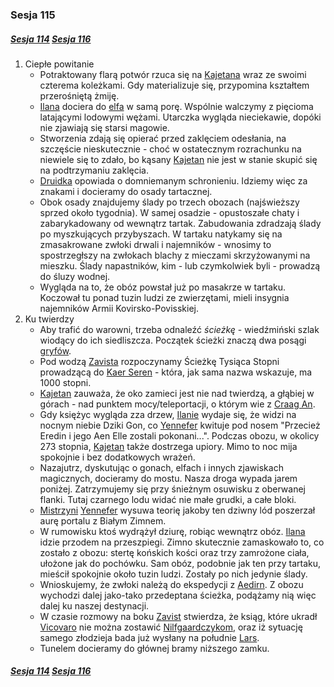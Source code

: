 ### Sesja 115
##### [Sesja 114](#sesja-114) [Sesja 116](#sesja-116)
1. Ciepłe powitanie
    - Potraktowany flarą potwór rzuca się na [Kajetana](#g_kajetan) wraz ze swoimi czterema koleżkami. Gdy materializuje się, przypomina kształtem przerośniętą żmiję.
    - [Ilana](#g_ilana) dociera do [elfa](#g_kajetan) w samą porę. Wspólnie walczymy z pięcioma latającymi lodowymi wężami. Utarczka wygląda nieciekawie, dopóki nie zjawiają się starsi magowie.
    - Stworzenia zdają się opierać przed zaklęciem odesłania, na szczęście nieskutecznie - choć w ostatecznym rozrachunku na niewiele się to zdało, bo kąsany [Kajetan](#g_kajetan) nie jest w stanie skupić się na podtrzymaniu zaklęcia.
    - [Druidka](#g_ilana) opowiada o domniemanym schronieniu. Idziemy więc za znakami i docieramy do osady tartacznej.
    - Obok osady znajdujemy ślady po trzech obozach (najświeższy sprzed około tygodnia). W samej osadzie - opustoszałe chaty i zabarykadowany od wewnątrz tartak. Zabudowania zdradzają ślady po myszkujących przybyszach. W tartaku natykamy się na zmasakrowane zwłoki drwali i najemników - wnosimy to spostrzegłszy na zwłokach blachy z mieczami skrzyżowanymi na mieszku. Ślady napastników, kim - lub czymkolwiek byli - prowadzą do śluzy wodnej.
    - Wygląda na to, że obóz powstał już po masakrze w tartaku. Koczował tu ponad tuzin ludzi ze zwierzętami, mieli insygnia najemników Armii Kovirsko-Povisskiej.
2. Ku twierdzy
    - Aby trafić do warowni, trzeba odnaleźć _ścieżkę_ - wiedźmiński szlak wiodący do ich siedliszcza. Początek ścieżki znaczą dwa posągi [gryfów](#b_gryf).
    - Pod wodzą [Zavista](#p_zavist) rozpoczynamy Ścieżkę Tysiąca Stopni prowadzącą do [Kaer Seren](#l_kaer_seren) - która, jak sama nazwa wskazuje, ma 1000 stopni.
    - [Kajetan](#g_kajetan) zauważa, że oko zamieci jest nie nad twierdzą, a głąbiej w górach - nad punktem mocy/teleportacji, o którym wie z [Craag An](#l_craag_an).
    - Gdy księżyc wygląda zza drzew, [Ilanie](#g_ilana) wydaje się, że widzi na nocnym niebie Dziki Gon, co [Yennefer](#p_yennefer) kwituje pod nosem "Przecież Eredin i jego Aen Elle zostali pokonani...". Podczas obozu, w okolicy 273 stopnia, [Kajetan](#g_kajetan) także dostrzega upiory. Mimo to noc mija spokojnie i bez dodatkowych wrażeń.
    - Nazajutrz, dyskutując o gonach, elfach i innych zjawiskach magicznych, docieramy do mostu. Nasza droga wypada jarem poniżej. Zatrzymujemy się przy śnieżnym osuwisku z oberwanej flanki. Tutaj czarnego lodu widać nie małe grudki, a całe bloki.
    - [Mistrzyni](#r_mis) [Yennefer](#p_yennefer) wysuwa teorię jakoby ten dziwny lód poszerzał aurę portalu z Białym Zimnem.
    - W rumowisku ktoś wydrążył dziurę, robiąc wewnątrz obóz. [Ilana](#g_ilana) idzie przodem na przeszpiegi. Zimno skutecznie zamaskowało to, co zostało z obozu: stertę końskich kości oraz trzy zamrożone ciała, ułożone jak do pochówku. Sam obóz, podobnie jak ten przy tartaku, mieścił spokojnie około tuzin ludzi. Zostały po nich jedynie ślady.
    - Wnioskujemy, że zwłoki należą do ekspedycji z [Aedirn](#l_aedirn). Z obozu wychodzi dalej jako-tako przedeptana ścieżka, podążamy nią więc dalej ku naszej destynacji.
    - W czasie rozmowy na boku [Zavist](#p_zavist) stwierdza, że ksiąg, które ukradł [Vicovaro](#l_vicovaro) nie można zostawić [Nilfgaardczykom](#l_nilfgaard), oraz iż sytuację samego złodzieja bada już wysłany na południe [Lars](#p_lars).
    - Tunelem docieramy do głównej bramy niższego zamku.

##### [Sesja 114](#sesja-114) [Sesja 116](#sesja-116)